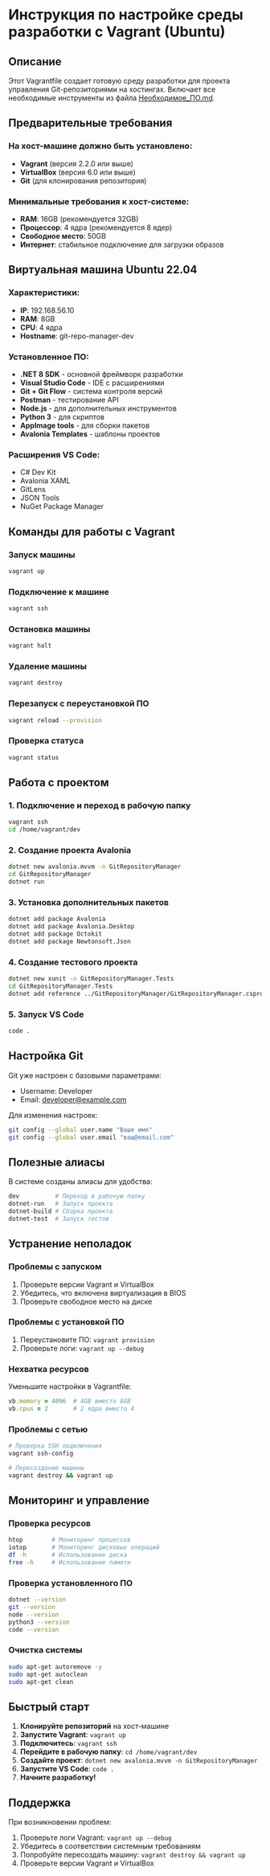# Инструкция по настройке среды разработки с Vagrant (Ubuntu)

## Описание

Этот Vagrantfile создает готовую среду разработки для проекта управления Git-репозиториями на хостингах. Включает все необходимые инструменты из файла [Необходимое_ПО.md](Необходимое_ПО.md).

## Предварительные требования

### На хост-машине должно быть установлено:
- **Vagrant** (версия 2.2.0 или выше)
- **VirtualBox** (версия 6.0 или выше)
- **Git** (для клонирования репозитория)

### Минимальные требования к хост-системе:
- **RAM**: 16GB (рекомендуется 32GB)
- **Процессор**: 4 ядра (рекомендуется 8 ядер)
- **Свободное место**: 50GB
- **Интернет**: стабильное подключение для загрузки образов

## Виртуальная машина Ubuntu 22.04

### Характеристики:
- **IP**: 192.168.56.10
- **RAM**: 8GB
- **CPU**: 4 ядра
- **Hostname**: git-repo-manager-dev

### Установленное ПО:
- **.NET 8 SDK** - основной фреймворк разработки
- **Visual Studio Code** - IDE с расширениями
- **Git + Git Flow** - система контроля версий
- **Postman** - тестирование API
- **Node.js** - для дополнительных инструментов
- **Python 3** - для скриптов
- **AppImage tools** - для сборки пакетов
- **Avalonia Templates** - шаблоны проектов

### Расширения VS Code:
- C# Dev Kit
- Avalonia XAML
- GitLens
- JSON Tools
- NuGet Package Manager

## Команды для работы с Vagrant

### Запуск машины
```bash
vagrant up
```

### Подключение к машине
```bash
vagrant ssh
```

### Остановка машины
```bash
vagrant halt
```

### Удаление машины
```bash
vagrant destroy
```

### Перезапуск с переустановкой ПО
```bash
vagrant reload --provision
```

### Проверка статуса
```bash
vagrant status
```

## Работа с проектом

### 1. Подключение и переход в рабочую папку
```bash
vagrant ssh
cd /home/vagrant/dev
```

### 2. Создание проекта Avalonia
```bash
dotnet new avalonia.mvvm -n GitRepositoryManager
cd GitRepositoryManager
dotnet run
```

### 3. Установка дополнительных пакетов
```bash
dotnet add package Avalonia
dotnet add package Avalonia.Desktop
dotnet add package Octokit
dotnet add package Newtonsoft.Json
```

### 4. Создание тестового проекта
```bash
dotnet new xunit -n GitRepositoryManager.Tests
cd GitRepositoryManager.Tests
dotnet add reference ../GitRepositoryManager/GitRepositoryManager.csproj
```

### 5. Запуск VS Code
```bash
code .
```

## Настройка Git

Git уже настроен с базовыми параметрами:
- Username: Developer
- Email: developer@example.com

Для изменения настроек:
```bash
git config --global user.name "Ваше имя"
git config --global user.email "ваш@email.com"
```

## Полезные алиасы

В системе созданы алиасы для удобства:
```bash
dev          # Переход в рабочую папку
dotnet-run   # Запуск проекта
dotnet-build # Сборка проекта
dotnet-test  # Запуск тестов
```

## Устранение неполадок

### Проблемы с запуском
1. Проверьте версии Vagrant и VirtualBox
2. Убедитесь, что включена виртуализация в BIOS
3. Проверьте свободное место на диске

### Проблемы с установкой ПО
1. Переустановите ПО: `vagrant provision`
2. Проверьте логи: `vagrant up --debug`

### Нехватка ресурсов
Уменьшите настройки в Vagrantfile:
```ruby
vb.memory = 4096  # 4GB вместо 8GB
vb.cpus = 2       # 2 ядра вместо 4
```

### Проблемы с сетью
```bash
# Проверка SSH подключения
vagrant ssh-config

# Пересоздание машины
vagrant destroy && vagrant up
```

## Мониторинг и управление

### Проверка ресурсов
```bash
htop        # Мониторинг процессов
iotop       # Мониторинг дисковых операций
df -h       # Использование диска
free -h     # Использование памяти
```

### Проверка установленного ПО
```bash
dotnet --version
git --version
node --version
python3 --version
code --version
```

### Очистка системы
```bash
sudo apt-get autoremove -y
sudo apt-get autoclean
sudo apt-get clean
```

## Быстрый старт

1. **Клонируйте репозиторий** на хост-машине
2. **Запустите Vagrant**: `vagrant up`
3. **Подключитесь**: `vagrant ssh`
4. **Перейдите в рабочую папку**: `cd /home/vagrant/dev`
5. **Создайте проект**: `dotnet new avalonia.mvvm -n GitRepositoryManager`
6. **Запустите VS Code**: `code .`
7. **Начните разработку!**

## Поддержка

При возникновении проблем:
1. Проверьте логи Vagrant: `vagrant up --debug`
2. Убедитесь в соответствии системным требованиям
3. Попробуйте пересоздать машину: `vagrant destroy && vagrant up`
4. Проверьте версии Vagrant и VirtualBox
